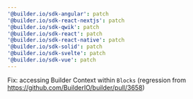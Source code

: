 ```yaml
---
'@builder.io/sdk-angular': patch
'@builder.io/sdk-react-nextjs': patch
'@builder.io/sdk-qwik': patch
'@builder.io/sdk-react': patch
'@builder.io/sdk-react-native': patch
'@builder.io/sdk-solid': patch
'@builder.io/sdk-svelte': patch
'@builder.io/sdk-vue': patch
---
```


Fix: accessing Builder Context within `Blocks` (regression from https://github.com/BuilderIO/builder/pull/3658)
